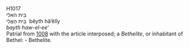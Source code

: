 <body>
  <p>H1017<br>  בּית האלי  <br> בֵּיתּ הָאֱלִי  ‎  bêyth hâ‘ĕlı̂y  <br><i>bayth</i> <i>haw-el-ee‘ </i><br>Patrial from <a href="h1008.htm">1008</a> with the article interposed; a <i>Bethelite</i>, or inhabitant of Bethel: - Bethelite.<br></p>
 </body>